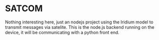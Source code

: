 # SATCOM

Nothing interesting here, just an nodejs project using the Iridium model to transmit messages via satelite. This is the node.js backend running on the device, it will be communicating with a python front end.

